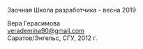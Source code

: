 Заочная Школа разработчика  - весна 2019 

Вера Герасимова  
verademina90@gmail.com  
Саратов/Энгельс, СГУ, 2012 г.
